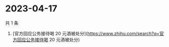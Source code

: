 # 2023-04-17

共 1 条

<!-- BEGIN -->
<!-- 最后更新时间 Mon Apr 17 2023 04:11:14 GMT+0800 (China Standard Time) -->

1. [官方回应公务接待喝 20
   元酒被处分](https://www.zhihu.com/search?q=官方回应公务接待喝 20 元酒被处分)

<!-- END -->
